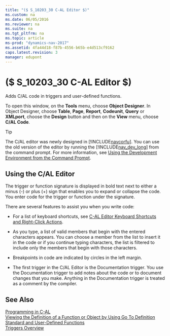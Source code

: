 ```yaml
---
title: "($ S_10203_30 C-AL Editor $)"
ms.custom: na
ms.date: 06/05/2016
ms.reviewer: na
ms.suite: na
ms.tgt_pltfrm: na
ms.topic: article
ms-prod: "dynamics-nav-2017"
ms.assetid: 4fa44d18-f87b-4556-b65b-e4d513cf9162
caps.latest.revision: 3
manager: edupont
---
```

# ($ S_10203_30 C-AL Editor $)
Adds C\/AL code in triggers and user\-defined functions.  

 To open this window, on the **Tools** menu, choose **Object Designer**. In Object Designer, choose **Table**, **Page**, **Report**, **Codeunit**, **Query** or **XMLport**, choose the **Design** button and then on the **View** menu, choose **C\/AL Code**.  

> [!TIP]  
>  The C\/AL editor was newly designed in [!INCLUDE[navcorfu](../includes/navcorfu_md.md)]. You can use the old version of the editor by running the [!INCLUDE[nav_dev_long](../includes/nav_dev_long_md.md)] from the command prompt. For more information, see [Using the Development Environment from the Command Prompt](Using-the-Development-Environment-from-the-Command-Prompt.md).  

## Using the C\/AL Editor  
 The trigger or function signature is displayed in bold text next to either a minus \(\-\) or plus \(\+\) sign that enables you to expand or collapse the code. You enter code for the trigger or function under the signature.  

 There are several features to assist you when you write code:  

-   For a list of keyboard shortcuts, see [C\-AL Editor Keyboard Shortcuts and Right\-Click Actions](../C-AL-Editor-Keyboard-Shortcuts-and-Right-Click-Actions.md).  

-   As you type, a list of valid members that begin with the entered characters appears. You can choose a member from the list to insert it in the code or if you continue typing characters, the list is filtered to include only the members that begin with those characters.  

-   Breakpoints in code are indicated by circles in the left margin.  

-   The first trigger in the C\/AL Editor is the Documentation trigger. You use the Documentation trigger to add notes about the code or to document changes that you make. Anything in the Documentation trigger is treated as a comment by the compiler.  

## See Also  
 [Programming in C\-AL](../Programming-in-C-AL.md)   
 [Viewing the Definition of a Function or Object by Using Go To Definition](../Viewing-the-Definition-of-a-Function-or-Object-by-Using-Go-To-Definition.md)   
 [Standard and User\-Defined Functions](../Standard-and-User-Defined-Functions.md)   
 [Triggers Overview](../Triggers-Overview.md)
